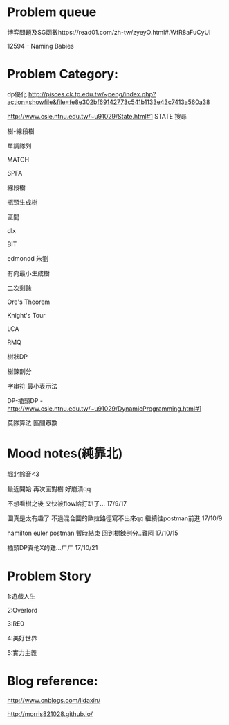 # Problem queue

博弈問題及SG函數https://read01.com/zh-tw/zyeyO.html#.WfR8aFuCyUl

12594 - Naming Babies

# Problem Category:

dp優化 http://pisces.ck.tp.edu.tw/~peng/index.php?action=showfile&file=fe8e302bf69142773c541b1133e43c7413a560a38

http://www.csie.ntnu.edu.tw/~u91029/State.html#1 STATE 搜尋 

樹-線段樹

單調隊列 

MATCH

SPFA

線段樹

瓶頸生成樹

區間

dlx

BIT

edmondd 朱劉 

有向最小生成樹

二次剩餘

Ore's Theorem

Knight's Tour

LCA

RMQ

樹狀DP

樹鍊剖分

字串符 最小表示法

DP-插頭DP -http://www.csie.ntnu.edu.tw/~u91029/DynamicProgramming.html#1

莫隊算法 區間眾數

# Mood notes(純靠北)
堀北鈴音<3 

最近開始
再次面對樹
好崩潰qq

不想看樹之後
又快被flow給打趴了...
17/9/17

圖真是太有趣了
不過混合圖的歐拉路徑寫不出來qq
繼續往postman前進
17/10/9

hamilton euler postman 暫時結束
回到樹鍊剖分..難阿
17/10/15

插頭DP真他X的難...ㄏㄏ
17/10/21

# Problem Story

1:遊戲人生

2:Overlord

3:RE0

4:美好世界

5:實力主義

# Blog reference:

http://www.cnblogs.com/lidaxin/

http://morris821028.github.io/
